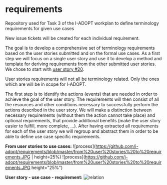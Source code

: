 # requirements
Repository used for Task 3 of the I-ADOPT workplan to define terminology requirements for given use cases 

New issue tickets will be created for each individual requirement.

The goal is to develop a comprehensive set of terminology requirements based on the user stories submitted and on the formal use cases. As a first step we will focus on a single user story and use it to develop a method and template for deriving requirements from the other submitted user stories. We chose to start with [user story #20](https://github.com/i-adopt/users_stories/issues/20).

User stories requirements will not all be terminology related. Only the ones which are will be in scope for I-ADOPT. 

The first step is to identify the actions (events) that are needed in order to achieve the goal of the user story. The requirements will then consist of all the resources and other conditions necessary to successfully perform the actions described in the user story. We will make a distinction between necessary requirements (without them the action cannot take place) and optional requirements, that provide additional benefits (make the user story easier to fulfill, more complete, ...). After having extracted all requirements for each of the user story we will regroup and abstract them in order to be able to define use case specific requirements.

**From user stories to use cases:**
![process](https://github.com/i-adopt/requirements/blob/master/from%20user%20stories%20to%20requirements.JPG | height=25%)
![process](https://github.com/i-adopt/requirements/blob/master/from%20user%20stories%20to%20requirements.JPG height="25%")

**User story - use case - requirement:**
![relation](https://github.com/i-adopt/requirements/blob/master/user%20story_use%20case_requirement.JPG)
